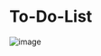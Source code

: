 # To-Do-List

![image](https://github.com/alvy111/To-Do-List/assets/143166221/48da3960-9fab-4615-9fa1-1d74752d5b6b)
